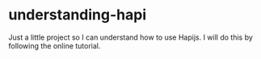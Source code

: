 # understanding-hapi

Just a little project so I can understand how to use Hapijs. I will do this by following the online tutorial.